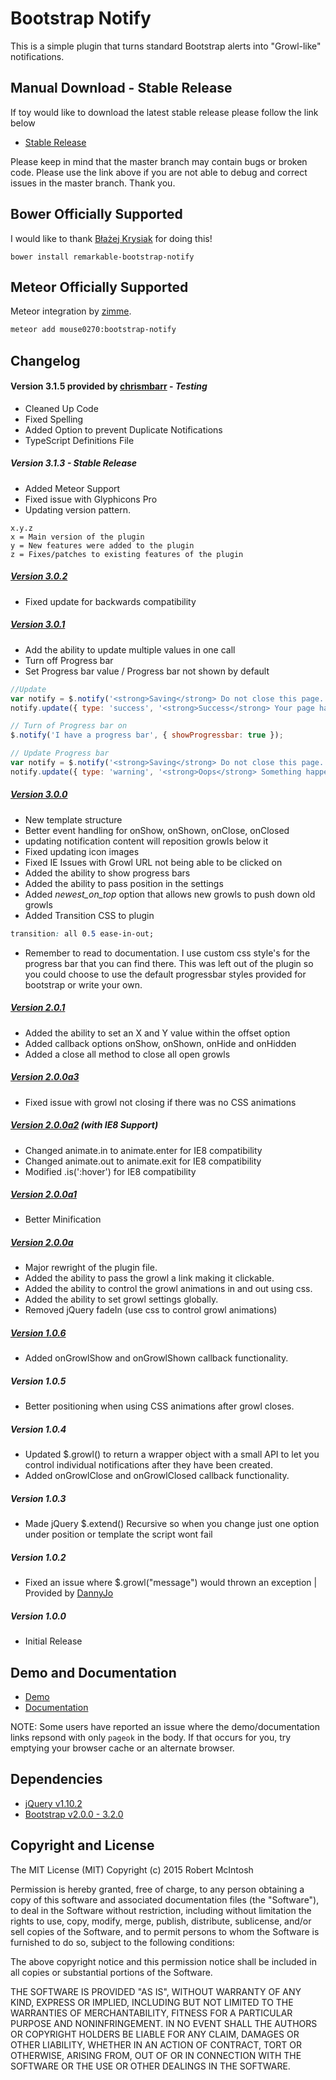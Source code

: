 # Bootstrap Notify
This is a simple plugin that turns standard Bootstrap alerts into "Growl-like" notifications.

## Manual Download - Stable Release
If toy would like to download the latest stable release please follow the link below
- [Stable Release](https://github.com/mouse0270/bootstrap-notify/releases/latest)

Please keep in mind that the master branch may contain bugs or broken code. Please use the link above if you are not able to debug and correct issues in the master branch. Thank you.

## Bower Officially Supported
I would like to thank [Błażej Krysiak](https://github.com/IjinPL) for doing this!
```
bower install remarkable-bootstrap-notify
```

## Meteor Officially Supported
Meteor integration by [zimme](https://github.com/zimme).

```sh
meteor add mouse0270:bootstrap-notify
```

## Changelog
#### Version 3.1.5 provided by [chrismbarr](https://github.com/chrismbarr) - *Testing*
- Cleaned Up Code
- Fixed Spelling
- Added Option to prevent Duplicate Notifications
- TypeScript Definitions File

##### Version 3.1.3 - *Stable Release*
- Added Meteor Support
- Fixed issue with Glyphicons Pro
- Updating version pattern.
```
x.y.z
x = Main version of the plugin
y = New features were added to the plugin
z = Fixes/patches to existing features of the plugin
```

##### [Version 3.0.2](http://bootstrap-notify.remabledesigns.com/3.0.2/)
- Fixed update for backwards compatibility

##### [Version 3.0.1](http://bootstrap-notify.remabledesigns.com/3.0.1/)
- Add the ability to update multiple values in one call
- Turn off Progress bar
- Set Progress bar value / Progress bar not shown by default
``` javascript
//Update
var notify = $.notify('<strong>Saving</strong> Do not close this page...', { allow_dismiss: false });
notify.update({ type: 'success', '<strong>Success</strong> Your page has been saved!' });

// Turn of Progress bar on
$.notify('I have a progress bar', { showProgressbar: true });

// Update Progress bar
var notify = $.notify('<strong>Saving</strong> Do not close this page...', { allow_dismiss: false });
notify.update({ type: 'warning', '<strong>Oops</strong> Something happened. Correcting Now', progress: 20 });
```

##### [Version 3.0.0](http://bootstrap-notify.remabledesigns.com/3.0.0/)
- New template structure
- Better event handling for onShow, onShown, onClose, onClosed
- updating notification content will reposition growls below it
- Fixed updating icon images
- Fixed IE Issues with Growl URL not being able to be clicked on
- Added the ability to show progress bars
- Added the ability to pass position in the settings
- Added *_newest_on_top_* option that allows new growls to push down old growls
- Added Transition CSS to plugin
```css
transition: all 0.5 ease-in-out;
```
- Remember to read to documentation. I use custom css style's for the progress bar that you can find there. This was left out of the plugin so you could choose to use the default progressbar styles provided for bootstrap or write your own.

##### [Version 2.0.1](http://bootstrap-growl.remabledesigns.com/2.0.1/)
- Added the ability to set an X and Y value within the offset option
- Added callback options onShow, onShown, onHide and onHidden
- Added a close all method to close all open growls

##### [Version 2.0.0a3](http://bootstrap-growl.remabledesigns.com/2.0.0a3/)
- Fixed issue with growl not closing if there was no CSS animations

##### [Version 2.0.0a2](http://bootstrap-growl.remabledesigns.com/2.0.0a2/) (with IE8 Support)
- Changed animate.in to animate.enter for IE8 compatibility
- Changed animate.out to animate.exit for IE8 compatibility
- Modified .is(':hover') for IE8 compatibility

##### [Version 2.0.0a1](http://bootstrap-growl.remabledesigns.com/2.0.0a1/)
- Better Minification

##### [Version 2.0.0a](http://bootstrap-growl.remabledesigns.com/2.0.0a1/)
- Major rewright of the plugin file.
- Added the ability to pass the growl a link making it clickable.
- Added the ability to control the growl animations in and out using css.
- Added the ability to set growl settings globally.
- Removed jQuery fadeIn (use css to control growl animations)

##### [Version 1.0.6](http://bootstrap-growl.remabledesigns.com/1.0.6/)
- Added onGrowlShow and onGrowlShown callback functionality.

##### Version 1.0.5
- Better positioning when using CSS animations after growl closes.

##### Version 1.0.4
- Updated $.growl() to return a wrapper object with a small API to let you control individual notifications after they have been created.
- Added onGrowlClose and onGrowlClosed callback functionality.

##### Version 1.0.3
- Made jQuery $.extend() Recursive so when you change just one option under position or template the script wont fail

##### Version 1.0.2
- Fixed an issue where $.growl("message") would thrown an exception | Provided by [DannyJo](https://github.com/DannyJo/bootstrap-growl)

##### Version 1.0.0
- Initial Release

## Demo and Documentation
- [Demo](http://bootstrap-growl.remabledesigns.com/)
- [Documentation](http://bootstrap-notify.remabledesigns.com/#documentation)

NOTE: Some users have reported an issue where the demo/documentation links repsond with only `pageok` in the body. If that occurs for you, try emptying your browser cache or an alternate browser. 

## Dependencies
- [jQuery v1.10.2](http://jquery.com/)
- [Bootstrap v2.0.0 - 3.2.0](http://getbootstrap.com/)

## Copyright and License
The MIT License (MIT)
Copyright (c) 2015 Robert McIntosh

Permission is hereby granted, free of charge, to any person obtaining a copy of
this software and associated documentation files (the "Software"), to deal in
the Software without restriction, including without limitation the rights to
use, copy, modify, merge, publish, distribute, sublicense, and/or sell copies of
the Software, and to permit persons to whom the Software is furnished to do so,
subject to the following conditions:

The above copyright notice and this permission notice shall be included in all
copies or substantial portions of the Software.

THE SOFTWARE IS PROVIDED "AS IS", WITHOUT WARRANTY OF ANY KIND, EXPRESS OR
IMPLIED, INCLUDING BUT NOT LIMITED TO THE WARRANTIES OF MERCHANTABILITY, FITNESS
FOR A PARTICULAR PURPOSE AND NONINFRINGEMENT. IN NO EVENT SHALL THE AUTHORS OR
COPYRIGHT HOLDERS BE LIABLE FOR ANY CLAIM, DAMAGES OR OTHER LIABILITY, WHETHER
IN AN ACTION OF CONTRACT, TORT OR OTHERWISE, ARISING FROM, OUT OF OR IN
CONNECTION WITH THE SOFTWARE OR THE USE OR OTHER DEALINGS IN THE SOFTWARE.
